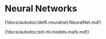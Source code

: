 # Neural Networks

{!docs/autodoc/delfi.neuralnet.NeuralNet.md!}

{!docs/autodoc/snl.ml.models.mafs.md!}
